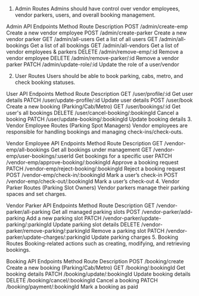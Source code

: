 1. Admin Routes
Admins should have control over vendor employees, vendor parkers, users, and overall booking management.

Admin API Endpoints
Method	Route	Description
POST	/admin/create-emp	Create a new vendor employee
POST	/admin/create-parker	Create a new vendor parker
GET	/admin/all-users	Get a list of all users
GET	/admin/all-bookings	Get a list of all bookings
GET	/admin/all-vendors	Get a list of vendor employees & parkers
DELETE	/admin/remove-emp/:id	Remove a vendor employee
DELETE	/admin/remove-parker/:id	Remove a vendor parker
PATCH	/admin/update-role/:id	Update the role of a user/vendor

2. User Routes
Users should be able to book parking, cabs, metro, and check booking statuses.

User API Endpoints
Method	Route	Description
GET	/user/profile/:id	Get user details
PATCH	/user/update-profile/:id	Update user details
POST	/user/book	Create a new booking (Parking/Cab/Metro)
GET	/user/bookings/:id	Get user's all bookings
DELETE	/user/cancel-booking/:bookingId	Cancel a booking
PATCH	/user/update-booking/:bookingId	Update booking details
3. Vendor Employee Routes (Parking Spot Managers)
Vendor employees are responsible for handling bookings and managing check-ins/check-outs.

Vendor Employee API Endpoints
Method	Route	Description
GET	/vendor-emp/all-bookings	Get all bookings under management
GET	/vendor-emp/user-bookings/:userId	Get bookings for a specific user
PATCH	/vendor-emp/approve-booking/:bookingId	Approve a booking request
PATCH	/vendor-emp/reject-booking/:bookingId	Reject a booking request
POST	/vendor-emp/check-in/:bookingId	Mark a user’s check-in
POST	/vendor-emp/check-out/:bookingId	Mark a user’s check-out
4. Vendor Parker Routes (Parking Slot Owners)
Vendor parkers manage their parking spaces and set charges.

Vendor Parker API Endpoints
Method	Route	Description
GET	/vendor-parker/all-parking	Get all managed parking slots
POST	/vendor-parker/add-parking	Add a new parking slot
PATCH	/vendor-parker/update-parking/:parkingId	Update parking slot details
DELETE	/vendor-parker/remove-parking/:parkingId	Remove a parking slot
PATCH	/vendor-parker/update-charges/:parkingId	Update parking charges
5. Booking Routes
Booking-related actions such as creating, modifying, and retrieving bookings.

Booking API Endpoints
Method	Route	Description
POST	/booking/create	Create a new booking (Parking/Cab/Metro)
GET	/booking/:bookingId	Get booking details
PATCH	/booking/update/:bookingId	Update booking details
DELETE	/booking/cancel/:bookingId	Cancel a booking
PATCH	/booking/payment/:bookingId	Mark a booking as paid

